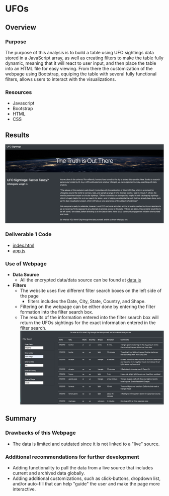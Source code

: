 # UFOs

## Overview
### Purpose
The purpose of this analysis is to build a table using UFO sightings data stored in a JavaScript array, as well as creating filters to make the table fully dynamic, meaning that it will react to user input, and then place the table into an HTML file for easy viewing. From there the customization of the webpage using Bootstrap, equiping the table with several fully functional filters, allows users to interact with the visualizations.

### Resources
- Javascript
- Bootstrap
- HTML
- CSS

## Results
![website_title](https://github.com/pfrivas/UFOs/blob/main/Resources/Website%20Title.png)

### Deliverable 1 Code
- [index.html](https://github.com/pfrivas/UFOs/blob/main/Challenge/web/index.html)
- [app.js](https://github.com/pfrivas/UFOs/blob/main/Challenge/web/static/js/app.js)

### Use of Webpage
- **Data Source**
  - All the encrypted data/data source can be found at [data.js](https://github.com/pfrivas/UFOs/blob/main/Challenge/web/static/js/data.js)
- **Filters**
  - The website uses five different filter search boxes on the left side of the page
    - filters includes the Date, City, State, Country, and Shape. 
  - Filtering on the webpage can be either done by entering the filter formation into the filter search box. 
  - The results of the information entered into the filter search box will return the UFOs sightings for the exact information entered in the filter search.
![website_filter](https://github.com/pfrivas/UFOs/blob/main/Resources/Website%20Filter%20Buttons.png)

## Summary

### Drawbacks of this Webpage
- The data is limited and outdated since it is not linked to a "live" source.

### Additional recommendations for further development
- Adding functionality to pull the data from a live source that includes current and archived data globally.
- Adding additional customizations, such as click-buttons, dropdown list, and/or auto-fill that can help "guide" the user and make the page more interactive.





